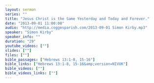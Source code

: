 ```yaml
---
layout: sermon
series: ""
title: "Jesus Christ is the Same Yesterday and Today and Forever."
date: "2013-09-01 11:00:00"
audio: "http://media.coggesparish.com/2013-09-01 Simon Kirby.mp3"
speaker: "Simon Kirby"
speaker_info: ""
duration: "29"
youtube_videos: [""]
slides: [""]
files: [""]
bible_passages: ["Hebrews 13:1-8, 15-16"]
bible_links: ["Hebrews 13:1-8, 15-16&amp;version=NIVUK"]
bible_videos: [""]
bible_videos_links: [""]
---
```

